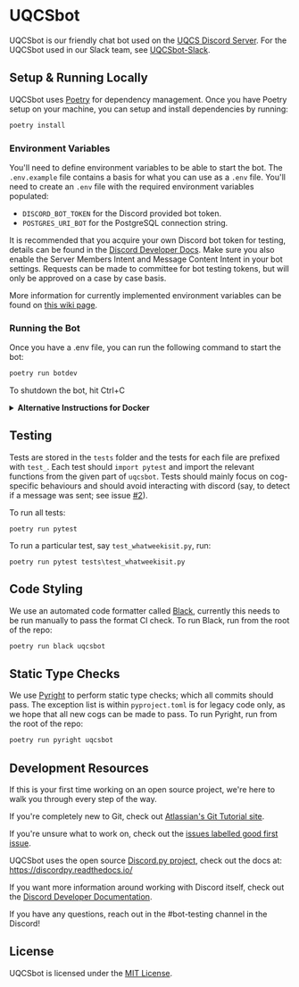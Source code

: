 # UQCSbot

UQCSbot is our friendly chat bot used on the [UQCS Discord Server](https://discord.uqcs.org). For the UQCSbot used in our Slack team, see [UQCSbot-Slack](https://github.com/uqcomputing/uqcsbot-slack).

## Setup & Running Locally

UQCSbot uses [Poetry](https://python-poetry.org/) for dependency management. Once you have Poetry setup on your machine, you can setup and install dependencies by running:

```bash
poetry install
```

### Environment Variables

You'll need to define environment variables to be able to start the bot. The `.env.example` file contains a basis for what you can use as a `.env` file. You'll need to create an `.env` file with the required environment variables populated:

* `DISCORD_BOT_TOKEN` for the Discord provided bot token.
* `POSTGRES_URI_BOT` for the PostgreSQL connection string.

It is recommended that you acquire your own Discord bot token for testing, details can be found in the [Discord Developer Docs](https://discord.com/developers/docs/getting-started#creating-an-app). Make sure you also enable the Server Members Intent and Message Content Intent in your bot settings. Requests can be made to committee for bot testing tokens, but will only be approved on a case by case basis. 

More information for currently implemented environment variables can be found on [this wiki page](https://github.com/UQComputingSociety/uqcsbot-discord/wiki/Tokens-and-Environment-Variables).

### Running the Bot

Once you have a .env file, you can run the following command to start the bot:

```sh
poetry run botdev
```

To shutdown the bot, hit Ctrl+C

<details>
<summary><b>Alternative Instructions for Docker</b></summary>

UQCSbot is deployed using [Docker](https://docker.com). If you're familiar with it or want to fully simulate the production environment, you can follow these instructions instead.

If you're going to use Docker as your dev environment, make sure you have:
* [Docker](https://docs.docker.com/engine/install/)
* [Docker Compose](https://docs.docker.com/compose/install/)

To build and start Docker, you can run: (Note that depending on how Docker is configured, you may need to prepend `sudo`)
```
docker-compose up -d --build
```

To shut down the Docker environment, run:
```
docker-compose down
```
</details>

## Testing

Tests are stored in the `tests` folder and the tests for each file are prefixed with `test_`. Each test should `import pytest` and import the relevant functions from the given part of `uqcsbot`. Tests should mainly focus on cog-specific behaviours and should avoid interacting with discord (say, to detect if a message was sent; see issue [#2](https://github.com/UQComputingSociety/uqcsbot-discord/issues/2#issuecomment-1498967689)).

To run all tests:
```
poetry run pytest
```
To run a particular test, say `test_whatweekisit.py`, run:
```
poetry run pytest tests\test_whatweekisit.py
```

## Code Styling

We use an automated code formatter called [Black](https://black.readthedocs.io/), currently this needs to be run manually to pass the format CI check. To run Black, run from the root of the repo:

```bash
poetry run black uqcsbot
```

## Static Type Checks

We use [Pyright](https://github.com/microsoft/pyright) to perform static type checks; which all commits should pass. The exception list is within `pyproject.toml` is for legacy code only, as we hope that all new cogs can be made to pass. To run Pyright, run from the root of the repo:

```bash
poetry run pyright uqcsbot
```

## Development Resources

If this is your first time working on an open source project, we're here to walk you through every step of the way.

If you're completely new to Git, check out [Atlassian's Git Tutorial site](https://www.atlassian.com/git).

<!-- If you're feeling ready to start working on the repository, check out this tutorial on forking and creating a pull request: ** TODO **  -->

If you're unsure what to work on, check out the [issues labelled good first issue](https://github.com/UQComputingSociety/uqcsbot-discord/labels/good%20first%20issue).

UQCSbot uses the open source [Discord.py project](https://github.com/Rapptz/discord.py), check out the docs at: <https://discordpy.readthedocs.io/>

If you want more information around working with Discord itself, check out the [Discord Developer Documentation](https://discord.com/developers/docs).

If you have any questions, reach out in the #bot-testing channel in the Discord!

## License

UQCSbot is licensed under the [MIT License](LICENSE).
